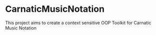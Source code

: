 CarnaticMusicNotation
=====================

This project aims to create a context sensitive OOP Toolkit for Carnatic Music Notation

